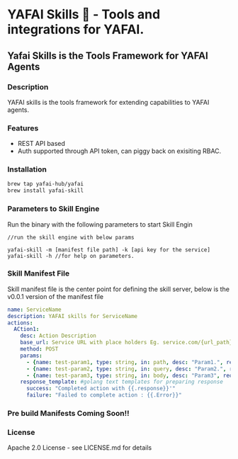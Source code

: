 
# YAFAI Skills 🚀 - Tools and integrations for YAFAI.

## Yafai Skills is the Tools Framework for YAFAI Agents

### Description

YAFAI skills is the tools framework for extending capabilities to YAFAI agents.

### Features

- REST API based
- Auth supported through API token, can piggy back on exisiting RBAC.

### Installation

```bash
brew tap yafai-hub/yafai
brew install yafai-skill

```

### Parameters to Skill Engine

Run the binary with the following parameters to start Skill Engin

```
//run the skill engine with below params

yafai-skill -m [manifest file path] -k [api key for the service]
yafai-skill -h //for help on parameters.

```

### Skill Manifest File

Skill manifest file is the center point for defining the skill server, below is the v0.0.1 version of the manifest file

```yaml
name: ServiceName
description: YAFAI skills for ServiceName
actions:
  ACtion1:
    desc: Action Description
    base_url: Service URL with place holders Eg. service.com/{url_path}/{query_param}
    method: POST
    params:
      - {name: test-param1, type: string, in: path, desc: "Param1.", required: true}
      - {name: test-param2, type: string, in: query, desc: "Param2.", required: true}
      - {name: test-param3, type: string, in: body, desc: "Param3", required: true}
    response_template: #golang text templates for preparing response
      success: "Completed action with {{.response}}'"
      failure: "Failed to complete action : {{.Error}}"

```

### Pre build Manifests Coming Soon!!

### License

Apache 2.0 License - see LICENSE.md for details

###